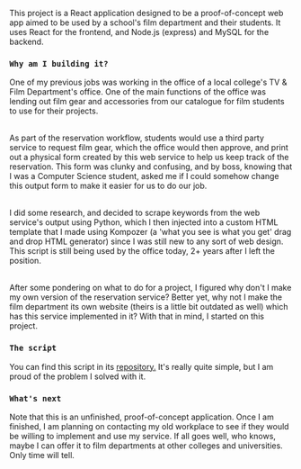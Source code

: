 This project is a React application designed to be a proof-of-concept web app aimed to be used by a school's film department and their students. It uses React for the frontend, and Node.js (express) and MySQL for the backend.

### `Why am I building it?`

One of my previous jobs was working in the office of a local college's TV & Film Department's office. One of the main functions of the office was lending out film gear and accessories from our catalogue for film students to use for their projects. <br /><br />

As part of the reservation workflow, students would use a third party service to request film gear, which the office would then approve, and print out a physical form created by this web service to help us keep track of the reservation. This form was clunky and confusing, and by boss, knowing that I was a Computer Science student, asked me if I could somehow change this output form to make it easier for us to do our job. <br /><br />

I did some research, and decided to scrape keywords from the web service's output using Python, which I then injected into a custom HTML template that I made using Kompozer (a 'what you see is what you get' drag and drop HTML generator) since I was still new to any sort of web design. This script is still being used by the office today, 2+ years after I left the position.<br /><br />

After some pondering on what to do for a project, I figured why don't I make my own version of the reservation service? Better yet, why not I make the film department its own website (theirs is a little bit outdated as well) which has this service implemented in it? With that in mind, I started on this project.

### `The script`

You can find this script in its <a href="https://github.com/lukelewis66/sbcc-reservation-simplifier">repository.</a> It's really quite simple, but I am proud of the problem I solved with it.

### `What's next`

Note that this is an unfinished, proof-of-concept application. Once I am finished, I am planning on contacting my old workplace to see if they would be willing to implement and use my service. If all goes well, who knows, maybe I can offer it to film departments at other colleges and universities. Only time will tell.
